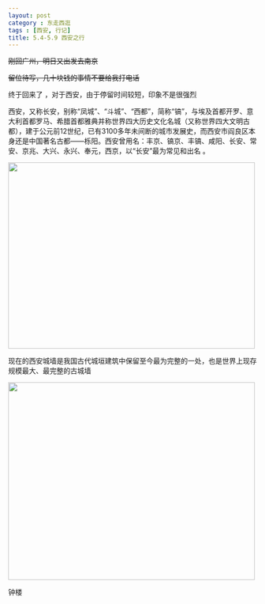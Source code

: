 ```yaml
---
layout: post
category : 东走西逛
tags : [西安, 行记]
title: 5.4-5.9 西安之行
---
```

<span style="text-decoration: line-through;">刚回广州，明日又出发去南京</span>

<span style="text-decoration: line-through;"> </span>

<span style="text-decoration: line-through;">留位待写，几十块钱的事情不要给我打电话</span>

终于回来了 ，对于西安，由于停留时间较短，印象不是很强烈

西安，又称长安，别称“凤城”、“斗城”、“西都”，简称“镐”，与埃及首都开罗、意大利首都罗马、希腊首都雅典并称世界四大历史文化名城（又称世界四大文明古都），建于公元前12世纪，已有3100多年未间断的城市发展史，而西安市阎良区本身还是中国著名古都——栎阳。西安曾用名：丰京、镐京、丰镐、咸阳、长安、常安、京兆、大兴、永兴、奉元，西京，以“长安”最为常见和出名 。

<img class="alignnone" src="http://pic.yupoo.com/myhut_v/BQGGDMrO/MNRDg.jpg" alt="" width="500" height="377" />

现在的西安城墙是我国古代城垣建筑中保留至今最为完整的一处，也是世界上现存规模最大、最完整的古城墙

<img class="alignnone" src="http://pic.yupoo.com/myhut_v/BQGGDmx3/12X5ws.jpg" alt="" width="500" height="400" />

钟楼
